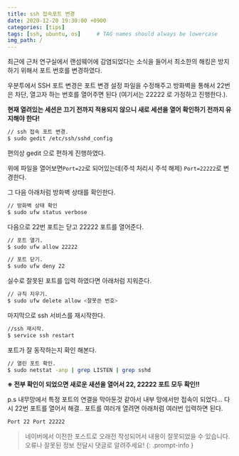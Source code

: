 ```yaml
---
title: ssh 접속포트 변경
date: 2020-12-20 19:30:00 +0900
categories: [tips]
tags: [ssh, ubuntu, os]     # TAG names should always be lowercase
img_path: /
---
```

최근에 근처 연구실에서 랜섬웨어에 감염되었다는 소식을 들어서 최소한의 해킹은 방지하기 위해서 포트 번호를 변경하였다.  

우분투에서 SSH 포트 변경은 포트 변경 설정 파일을 수정해주고 방화벽을 통해서 22번은 차단, 열고자 하는 번호를 열어주면 된다 (여기서는 22222 로 가정하고 진행한다.).

**현재 열려있는 세션은 끄기 전까지 적용되지 않으니 새로 세션을 열어 확인하기 전까지 유지해야 한다!**

~~~bash
// ssh 접속 포트 변경. 
$ sudo gedit /etc/ssh/sshd_config
~~~



편의상 gedit 으로 편하게 진행하였다. 

위에 파일을 열어보면`Port=22`로 되어있는데(주석 처리시 주석 해제) `Port=22222`로 변경한다.  



그 다음 아래처럼 방화벽 상태를 확인한다.

~~~bash
// 방화벽 상태 확인 
$ sudo ufw status verbose
~~~



다음으로 22번 포트는 닫고 22222 포트를 열어준다.

~~~bash
// 포트 열기. 
$ sudo ufw allow 22222

// 포트 닫기.  
$ sudo ufw deny 22
~~~



실수로 잘못된 포트를 입력 하였다면 아래처럼 지워준다.

~~~bash
// 규칙 지우기. 
$ sudo ufw delete allow <잘못쓴 번호>
~~~



마지막으로 ssh 서비스를 재시작한다.

~~~bash
//ssh 재시작. 
$ service ssh restart
~~~



포트가 잘 동작하는지 확인 해본다.

~~~bash
// 열린 포트 확인. 
$ sudo netstat -anp | grep LISTEN | grep sshd
~~~



**※ 전부 확인이 되었으면 새로운 새션을 열어서 22, 22222 포트 모두 확인!!**


p.s 내무망에서 특정 포트의 연결을 막아둔것 같아서 내부 망에서만 접속이 되었다... 다시 22번 포트를 열어서 해결..  포트를 여러개 열려면 아래처럼 여러번 입력하면 된다.

~~~bash
Port 22 Port 22222
~~~



> 네이버에서 이전한 포스트로 오래전 작성되어서 내용이 잘못되었을 수 있습니다. 오류나 잘못된 정보 전달시 댓글로 알려주세요!
{: .prompt-info }